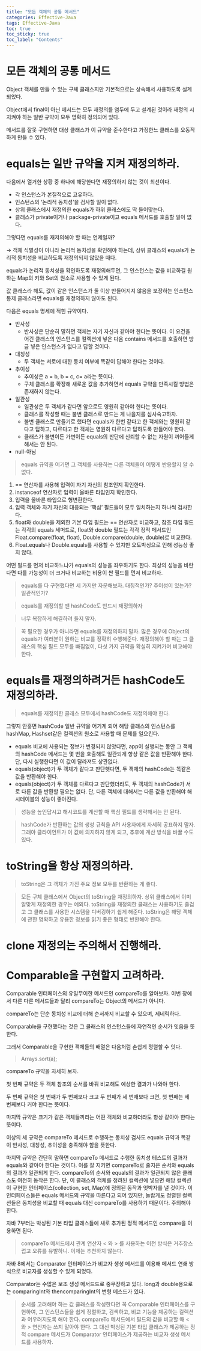 ```yaml
---
title: "모든 객체의 공통 메서드"
categories: Effective-Java
tags: Effective-Java
toc: true
toc_sticky: true
toc_label: "Contents"
---
```



# 모든 객체의 공통 메서드

Object 객체를 만들 수 있는 구체 클래스지만 기본적으로는 상속해서 사용하도록 설계되었다.

Object에서 final이 아닌 메서드는 모두 재정의를 염두에 두고 설계된 것이라 재정의 시 지켜야 하는 일반 규약이 모두 명확히 정의되어 있다.

메서드를 잘못 구현하면 대상 클래스가 이 규약을 준수한다고 가정한느 클래스를 오동작하게 만들 수 있다.

# equals는 일반 규약을 지켜 재정의하라.

다음에서 열거한 상황 중 하나에 해당한다면 재정의하지 않는 것이 최선이다.

- 각 인스턴스가 본질적으로 고유하다.
- 인스턴스의 ‘논리적 동치성’을 검사할 일이 없다.
- 상위 클래스에서 재정의한 equals가 하위 클래스에도 딱 들어맞는다.
- 클래스가 private이거나 package-private이고 equals 메서드를 호출할 일이 없다.

그렇다면 equals를 재저의해야 할 때는 언제일까?

→ 객체 식별성이 아니라 논리적 동치성을 확인해야 하는데, 상위 클래스의 equals가 논리적 동치성을 비교하도록 재정의되지 않았을 때다.

equals가 논리적 동치성을 확인하도록 재정의해두면, 그 인스턴스는 값을 비교하길 원하는 Map의 키와 Set의 원소로 사용할 수 있게 된다.

값 클래스라 해도, 값이 같은 인스턴스가 둘 이상 만들어지지 않음을 보장하는 인스턴스 통제 클래스라면 equals를 재정의하지 않아도 된다.

다음은 equals 명세에 적힌 규약이다.

- 반사성
  - 반사성은 단순히 말하면 객체는 자기 자신과 같아야 한다는 뜻이다. 이 요건을 어긴 클래스의 인스턴스를 컬렉션에 넣은 다음 contains 메서드를 호출하면 방금 넣은 인스턴스가 없다고 답할 것이다.
- 대칭성
  - 두 객체는 서로에 대한 동치 여부에 똑같이 답해야 한다는 것이다.
- 추이성
  - 추이성은 a = b, b = c, c= a라는 뜻이다.
  - 구체 클래스를 확장해 새로운 값을 추가하면서 equals 규약을 만족시킬 방법은 존재하지 않는다.
- 일관성
  - 일관성은 두 객체가 같다면 앞으로도 영원히 같아야 한다는 뜻이다.
  - 클래스를 작성할 때는 불변 클래스로 만드는 게 나을지를 심사숙고하자.
  - 불변 클래스로 만들기로 했다면 equals가 한번 같다고 한 객체와는 영원히 같다고 답하고, 다르다고 한 객체는 영원히 다르다고 답하도록 만들어야 한다.
  - 클래스가 불변이든 가변이든 equals의 판단에 신뢰할 수 없는 자원이 끼어들게 해서는 안 된다.
- null-아님

> equals 규약을 어기면 그 객체를 사용하는 다른 객체들이 어떻게 반응할지 알 수 없다.
>

1. == 연산자를 사용해 입력이 자기 자신의 참조인지 확인한다.
2. instanceof 연산자로 입력이 올바른 타입인지 확인한다.
3. 입력을 올바른 타입으로 형변환한다.
4. 입력 객체와 자기 자신의 대응되는 ‘핵심’ 필드들이 모두 일치하는지 하나씩 검사한다.
  1. float와 double을 제외한 기본 타입 필드는 == 연산자로 비교하고, 참조 타입 필드는 각각의 equals 세머드로, float와 double 필드는 각각 정적 메서드인 Float.compare(float, float), Double.compare(double, double)로 비교한다.
  2. Float.equals나 Double.equals를 사용할 수 있지만 오토박싱으로 인해 성능상 좋지 않다.

어떤 필드를 먼저 비교하느냐가 equals의 성능을 좌우하기도 한다. 최상의 성능을 바란다면 다를 가능성이 더 크거나 비교하는 비용이 싼 필드를 먼저 비교하자.

> equals를 다 구현했다면 세 가지만 자문해보자. 대칭적인가? 추이성이 있는가? 일관적인가?
>

> equals를 재정의할 땐 hashCode도 반드시 재정의하자
>

> 너무 복잡하게 해결하려 들지 말자.
>

> 꼭 필요한 경우가 아니라면 equals를 재정의하지 말자. 많은 경우에 Object의 equals가 여러분이 원하는 비교를 정확히 수행해준다. 재정의해야 할 때는 그 클래스의 핵심 필드 모두를 빠짐없이, 다섯 가지 규약을 확실히 지켜가며 비교해야 한다.
>

# equals를 재정의하려거든 hashCode도 재정의하라.

> equals를 재정의한 클래스 모두에서 hashCode도 재정의해야 한다.
>

그렇지 안흥면 hashCode 일반 규약을 어기게 되어 해당 클래스의 인스턴스를 hashMap, Hashset같은 컬렉션의 원소로 사용할 때 문제를 일으킨다.

- equals 비교에 사용되는 정보가 변경되지 않앗다면, app이 실행되는 동안 그 객체의 hashCode 메서드는 몇 번을 호출해도 일관되게 항상 같은 값을 반환해야 한다.
  단, 다시 실행한다면 이 값이 달라져도 상관없다.
- equals(object)가 두 객체가 같다고 판단햇다면, 두 객체의 hashCode는 똑같은 값을 반환해야 한다.
- equals(object)가 두 객체를 다르다고 판단했더라도, 두 객체의 hashCode가 서로 다른 값을 반환할 필요는 없다. 단, 다른 객체에 대해서는 다른 값을 반환해야 해시테이블의 성능이 좋아진다.

> 성능을 높인답시고 해시코드를 계산할 때 핵심 필드를 생략해서는 안 된다.
>

> hashCode가 반환하는 값의 생성 규칙을 API 사용자에게 자세히 공표하지 말자. 그래야 클라이언트가 이 값에 의지하지 않게 되고, 추후에 계산 방식을 바꿀 수도 있다.
>

# toString을 항상 재정의하라.

> toString은 그 객체가 가진 주요 정보 모두를 반환하는 게 좋다.
>

> 모든 구체 클래스에서 Object의 toString을 재정의하자. 상위 클래스에서 이미 알맞게 재정의한 경우는 예외다. toString을 재정의한 클래스는 사용하기도 즐겁고 그 클래스를 사용한 시스템을 디버깅하기 쉽게 해준다. toString은 해당 객체에 관한 명확하고 유용한 정보를 읽기 좋은 형태로 반환해야 한다.
>

# clone 재정의는 주의해서 진행해라.

# Comparable을 구현할지 고려하라.

Comparable 인터페이스의 유일무이한 메서드인 compareTo를 알아보자. 이번 장에서 다른 다른 메서드들과 달리 compareTo는 Object의 메서드가 아니다.

compareTo는 단순 동치성 비교에 더해 순서까지 비교할 수 있으며, 제네릭하다.

Comparable을 구현했다는 것은 그 클래스의 인스턴스들에 자연적인 순서가 잇음을 뜻한다.

그래서 Comparable을 구현한 객체들의 배열은 다음처럼 손쉽게 정렬할 수 잇다.

> Arrays.sort(a);
>

compareTo  규약을 자세히 보자.

첫 번째 규약은 두 객체 참조의 순서를 바꿔 비교해도 예상한 결과가 나와야 한다.

두 번째 규약은 첫 번째가 두 번째보다 크고 두 번째가 세 번재보다 크면, 첫 번째는 세 번째보다 커야 한다는 뜻이다.

마지막 규약은 크기가 같은 객체들끼리는 어떤 객체와 비교하더라도 항상 같아야 한다는 뜻이다.

이상의 세 규약은 compareTo 메서드로 수행하는 동치성 검사도 equals 규약과 똑같이 반사성, 대칭성, 추이성을 충족해야 함을 뜻한다.

마지막 규약은 간단히 말하면 compareTo 메서드로 수행한 동치성 테스트의 결과가 equals와 같아야 한다는 것이다. 이를 잘 지키면 compareTo로 줄지은 순서와 equals의 결과가 일관되게 한다. compareTo의 순서와 equals의 결과가 일관되지 않은 클래스도 여전히 동작은 한다. 단, 이 클래스의 객체를 정려된 컬렉션에 넣으면 해당 컬렉션이 구현한 인터페이스(collection, set, Map)에 정의된 동작과 엇박자를 낼 것이다. 이 인터페이스들은 equals 메서드의 규약을 따른다고 되어 있지만, 놀랍게도 정렬된 컬렉션들은 동치성을 비교할 때 equals 대신 compareTo를 사용하기 때문이다. 주의해야 한다.

자바 7부터는 박싱된 기본 타입 클래스들에 새로 추가된 정적 메서드인 compare을 이용하면 된다.

> compareTo 메서드에서 관계 연산자 < 와 > 를 사용하는 이전 방식은 거추장스럽고 오류를 유발하니. 이제는 추천하지 않는다.
>

자바 8에서는 Comparator 인터페이스가 비교자 생성 메서드를 이용해 메서드 연쇄 방식으로 비교자를 생성할 수 있게 되었다.

Comparator는 수많은 보조 생성 메서드드로 중무장하고 있다. long과 double용으로는 comparingInt와 thencomparingInt의 변형 메스드가 있다.

> 순서를 고려해야 하는 값 클래스를 작성한다면 꼭 Comparable 인터페이스를 구현하여, 그 인스턴스들을 쉽게 정렬하고, 검색하고, 비교 기능을 제공하는 컬렉션과 어우러지도록 해야 한다. compareTo 메서드에서 필드의 값을 비교할 때 < 와 > 연산자는 쓰지 말아야 한다.
그 대신 박싱된 기본 타입 클래스가 제공하는 정적 compare 메서드가 Comparator 인터페이스가 제공하는 비교자 생성 메서드를 사용하자.
>